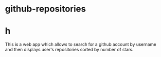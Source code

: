 # github-repositories
<h1>h</h1>This is a web app which allows to search for a github account by username and then displays user's repositories sorted by number of stars.
